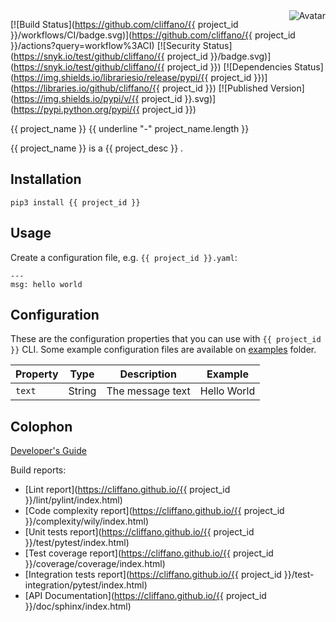 <img align="right" src="https://raw.github.com/cliffano/{{ project_id }}/main/avatar.jpg" alt="Avatar"/>

[![Build Status](https://github.com/cliffano/{{ project_id }}/workflows/CI/badge.svg)](https://github.com/cliffano/{{ project_id }}/actions?query=workflow%3ACI)
[![Security Status](https://snyk.io/test/github/cliffano/{{ project_id }}/badge.svg)](https://snyk.io/test/github/cliffano/{{ project_id }})
[![Dependencies Status](https://img.shields.io/librariesio/release/pypi/{{ project_id }})](https://libraries.io/github/cliffano/{{ project_id }})
[![Published Version](https://img.shields.io/pypi/v/{{ project_id }}.svg)](https://pypi.python.org/pypi/{{ project_id }})
<br/>

{{ project_name }}
{{ underline "-" project_name.length }}

{{ project_name }} is a {{ project_desc }} .

Installation
------------

    pip3 install {{ project_id }}

Usage
-----

Create a configuration file, e.g. `{{ project_id }}.yaml`:

    ---
    msg: hello world

Configuration
-------------

These are the configuration properties that you can use with `{{ project_id }}` CLI.
Some example configuration files are available on [examples](examples) folder.

| Property | Type | Description | Example |
|----------|------|-------------|---------|
| `text` | String | The message text | Hello World |

Colophon
--------

[Developer's Guide](https://cliffano.github.io/developers_guide.html#python)

Build reports:

* [Lint report](https://cliffano.github.io/{{ project_id }}/lint/pylint/index.html)
* [Code complexity report](https://cliffano.github.io/{{ project_id }}/complexity/wily/index.html)
* [Unit tests report](https://cliffano.github.io/{{ project_id }}/test/pytest/index.html)
* [Test coverage report](https://cliffano.github.io/{{ project_id }}/coverage/coverage/index.html)
* [Integration tests report](https://cliffano.github.io/{{ project_id }}/test-integration/pytest/index.html)
* [API Documentation](https://cliffano.github.io/{{ project_id }}/doc/sphinx/index.html)
